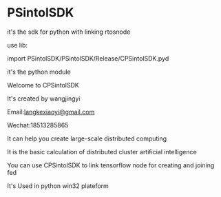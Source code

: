 # PSintolSDK
it's the sdk for python with linking rtosnode

use lib:

import PSintolSDK/PSintolSDK/Release/CPSintolSDK.pyd

it's the python module

Welcome to CPSintolSDK

It's created by wangjingyi 

Email:langkexiaoyi@gmail.com 

Wechat:18513285865 

It can help you create large-scale distributed computing 

It is the basic calculation of distributed cluster artificial intelligence

You can use CPSintolSDK to link tensorflow node for creating and joining fed 

It's Used in python win32 plateform